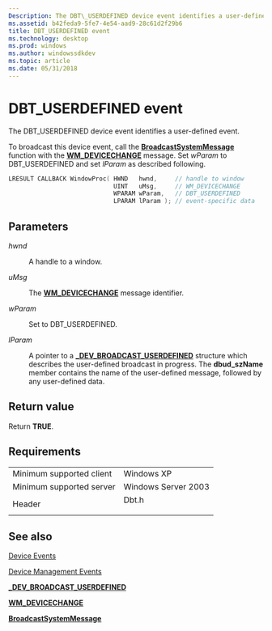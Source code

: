 ```yaml
---
Description: The DBT\_USERDEFINED device event identifies a user-defined event.
ms.assetid: b42feda9-5fe7-4e54-aad9-28c61d2f29b6
title: DBT_USERDEFINED event
ms.technology: desktop
ms.prod: windows
ms.author: windowssdkdev
ms.topic: article
ms.date: 05/31/2018
---
```


# DBT\_USERDEFINED event

The DBT\_USERDEFINED device event identifies a user-defined event.

To broadcast this device event, call the [**BroadcastSystemMessage**](https://msdn.microsoft.com/library/windows/desktop/ms644932) function with the [**WM\_DEVICECHANGE**](wm-devicechange.md) message. Set *wParam* to DBT\_USERDEFINED and set *lParam* as described following.


```C++
LRESULT CALLBACK WindowProc( HWND   hwnd,     // handle to window
                             UINT   uMsg,     // WM_DEVICECHANGE
                             WPARAM wParam,   // DBT_USERDEFINED
                             LPARAM lParam ); // event-specific data
```



## Parameters

<dl> <dt>

*hwnd* 
</dt> <dd>

A handle to a window.

</dd> <dt>

*uMsg* 
</dt> <dd>

The [**WM\_DEVICECHANGE**](wm-devicechange.md) message identifier.

</dd> <dt>

*wParam* 
</dt> <dd>

Set to DBT\_USERDEFINED.

</dd> <dt>

*lParam* 
</dt> <dd>

A pointer to a [**\_DEV\_BROADCAST\_USERDEFINED**](/windows/desktop/api/Dbt/ns-dbt-_dev_broadcast_userdefined) structure which describes the user-defined broadcast in progress. The **dbud\_szName** member contains the name of the user-defined message, followed by any user-defined data.

</dd> </dl>

## Return value

Return **TRUE**.

## Requirements



|                                     |                                                                                  |
|-------------------------------------|----------------------------------------------------------------------------------|
| Minimum supported client<br/> | Windows XP<br/>                                                            |
| Minimum supported server<br/> | Windows Server 2003<br/>                                                   |
| Header<br/>                   | <dl> <dt>Dbt.h</dt> </dl> |



## See also

<dl> <dt>

[Device Events](device-events.md)
</dt> <dt>

[Device Management Events](device-management-events.md)
</dt> <dt>

[**\_DEV\_BROADCAST\_USERDEFINED**](/windows/desktop/api/Dbt/ns-dbt-_dev_broadcast_userdefined)
</dt> <dt>

[**WM\_DEVICECHANGE**](wm-devicechange.md)
</dt> <dt>

[**BroadcastSystemMessage**](https://msdn.microsoft.com/library/windows/desktop/ms644932)
</dt> </dl>

 

 




